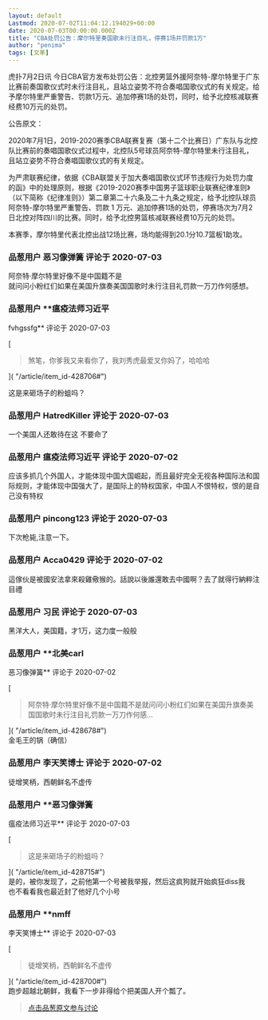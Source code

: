 ```yaml
---
layout: default
Lastmod: 2020-07-02T11:04:12.194029+00:00
date: 2020-07-03T00:00:00.000Z
title: "CBA处罚公告：摩尔特里奏国歌未行注目礼，停赛1场并罚款1万"
author: "penima"
tags: [文革]
---
```


虎扑7月2日讯 今日CBA官方发布处罚公告：北控男篮外援阿奈特-摩尔特里于广东比赛前奏国歌仪式时未行注目礼，且站立姿势不符合奏唱国歌仪式的有关规定。给予摩尔特里严重警告、罚款1万元、追加停赛1场的处罚，同时，给予北控核减联赛经费10万元的处罚。  
  
公告原文：  
  
2020年7月1日，2019-2020赛季CBA联赛复赛（第十二个比赛日）广东队与北控队比赛前的奏唱国歌仪式过程中，北控队5号球员阿奈特-摩尔特里未行注目礼，且站立姿势不符合奏唱国歌仪式的有关规定。  
  
为严肃联赛纪律，依据《CBA联盟关于加大奏唱国歌仪式环节违规行为处罚力度的函》中的处理原则，根据《2019-2020赛季中国男子篮球职业联赛纪律准则》（以下简称《纪律准则》）第二章第二十六条及二十九条之规定，给予北控队球员阿奈特-摩尔特里严重警告、罚款 1 万元、追加停赛1场的处罚，停赛场次为7月2日北控对阵四川的比赛。同时，给予北控男篮核减联赛经费10万元的处罚。  
  
本赛季，摩尔特里代表北控出战12场比赛，场均能得到20.1分10.7篮板1助攻。

            
### 品葱用户 **恶习像弹簧** 评论于 2020-07-03
        
阿奈特·摩尔特里好像不是中国籍不是  
就问问小粉红们如果在美国升旗奏美国国歌时未行注目礼罚款一万刀作何感想。
        


            
### 品葱用户 **瘟疫法师习近平 
fvhgssfg** 评论于 2020-07-03
        
[

> 煞笔，你爹我又来看你了，我刘秀虎最爱叉你妈了，哈哈哈

]( "/article/item_id-428706#")  
  
这是来砸场子的粉蛆吗？
        


            
### 品葱用户 **HatredKiller** 评论于 2020-07-03
        
一个美国人还敢待在这 不要命了
        


            
### 品葱用户 **瘟疫法师习近平** 评论于 2020-07-02
        
应该多抓几个外国人，才能体现中国大国崛起，而且最好完全无视各种国际法和国际规则，才能体现中国强大了，是国际上的特权国家，中国人不恨特权，恨的是自己没有特权
        


            
### 品葱用户 **pincong123** 评论于 2020-07-03
        
下次枪毙,注意一下。
        


            
### 品葱用户 **Acca0429** 评论于 2020-07-02
        
這傢伙是被國安法拿來殺雞儆猴的。話說以後誰還敢去中國啊？去了就得行納粹注目禮
        


            
### 品葱用户 **习民** 评论于 2020-07-03
        
黑洋大人，美国籍，才1万，这力度一般般
        


            
### 品葱用户 **北美carl 
恶习像弹簧** 评论于 2020-07-02
        
[

> 阿奈特·摩尔特里好像不是中国籍不是就问问小粉红们如果在美国升旗奏美国国歌时未行注目礼罚款一万刀作何感...

]( "/article/item_id-428678#")  
金毛王的锅（确信）
        


            
### 品葱用户 **李天笑博士** 评论于 2020-07-02
        
徒增笑柄，西朝鲜名不虚传
        


            
### 品葱用户 **恶习像弹簧 
瘟疫法师习近平** 评论于 2020-07-03
        
[

> 这是来砸场子的粉蛆吗？

]( "/article/item_id-428715#")  
是的，被你发现了，之前他第一个号被我举报，然后这疯狗就开始疯狂diss我  
也不看看我也最近封了他好几个小号
        


            
### 品葱用户 **nmff 
李天笑博士** 评论于 2020-07-03
        
[

> 徒增笑柄，西朝鲜名不虚传

]( "/article/item_id-428700#")  
跑步超越北朝鲜，我看下一步非得给个把美国人开个瓢了。
        






> [点击品葱原文参与讨论](https://pincong.rocks/article/id-21118__sort_key-agree_count__sort-DESC?warning)

